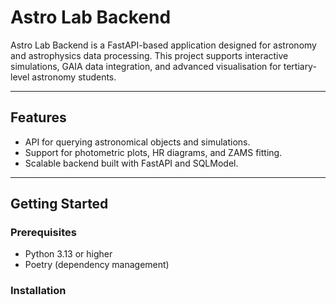 # Astro Lab Backend

Astro Lab Backend is a FastAPI-based application designed for astronomy and astrophysics data processing. This project supports interactive simulations, GAIA data integration, and advanced visualisation for tertiary-level astronomy students.

---

## Features
- API for querying astronomical objects and simulations.
- Support for photometric plots, HR diagrams, and ZAMS fitting.
- Scalable backend built with FastAPI and SQLModel.

---

## Getting Started

### Prerequisites
- Python 3.13 or higher
- Poetry (dependency management)

### Installation

